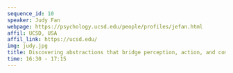 ```yaml
---
sequence_id: 10
speaker: Judy Fan
webpage: https://psychology.ucsd.edu/people/profiles/jefan.html
affil: UCSD, USA 
affil_link: https://ucsd.edu/
img: judy.jpg
title: Discovering abstractions that bridge perception, action, and communication
time: 16:30 - 17:15
---
```

